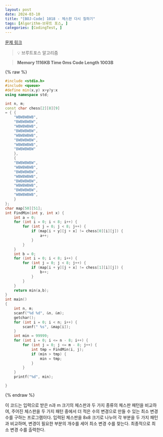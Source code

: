 ```yaml
---
layout: post
date: 2024-03-10
title: "[BOJ-Code] 1018 - 체스판 다시 칠하기"
tags: [Algorithm-브루트 포스, ]
categories: [CodingTest, ]
---
```


[문제 링크](https://www.acmicpc.net/problem/1018)


> 💡 브루트포스 알고리즘


> **Memory   1116KB                                   Time   0ms                               Code Length   1003B**



{% raw %}
```c++
#include <stdio.h>
#include <queue>
#define min(x,y) x>y?y:x
using namespace std;

int n, m;
const char chess[2][8][9]
= { {
	"WBWBWBWB",
	"BWBWBWBW",
	"WBWBWBWB",
	"BWBWBWBW",
	"WBWBWBWB",
	"BWBWBWBW",
	"WBWBWBWB",
	"BWBWBWBW"
	},
	{
	"BWBWBWBW",
	"WBWBWBWB",
	"BWBWBWBW",
	"WBWBWBWB",
	"BWBWBWBW",
	"WBWBWBWB",
	"BWBWBWBW",
	"WBWBWBWB",
	}
};
char map[50][51];
int FindMin(int y, int x) {
	int a = 0;
	for (int i = 0; i < 8; i++) {
		for (int j = 0; j < 8; j++) {
			if (map[i + y][j + x] != chess[0][i][j]) {
				a++;
			}
		}
	}
	int b = 0;
	for (int i = 0; i < 8; i++) {
		for (int j = 0; j < 8; j++) {
			if (map[i + y][j + x] != chess[1][i][j]) {
				b++;
			}
		}
	}
	return min(a,b);
}
int main()
{
	int n, m;
	scanf("%d %d", &n, &m);
	getchar();
	for (int i = 0; i < n; i++) {
		scanf(" %s", &map[i]);
	}
	int min = 99999;
	for (int i = 0; i <= n - 8; i++) {
		for (int j = 0; j <= m - 8; j++) {
			int tmp = FindMin(i, j);
			if (min > tmp) {
				min = tmp;
			}
		}
	}
	printf("%d", min);

}
```
{% endraw %}



이 코드는 입력으로 받은 n과 m 크기의 체스판과 두 가지 종류의 체스판 패턴을 비교하여, 주어진 체스판을 두 가지 패턴 중에서 더 적은 수의 변경으로 만들 수 있는 최소 변경 수를 구하는 프로그램이다. 입력된 체스판을 8x8 크기로 나누어 각 부분을 두 가지 패턴과 비교하며, 변경이 필요한 부분의 개수를 세어 최소 변경 수를 찾는다. 최종적으로 최소 변경 수를 출력한다.

